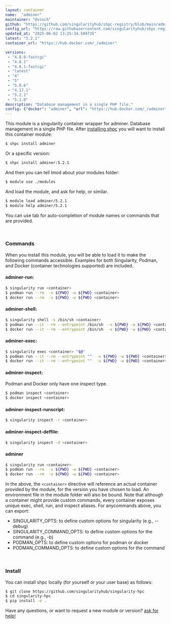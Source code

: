 ```yaml
---
layout: container
name:  "adminer"
maintainer: "@vsoch"
github: "https://github.com/singularityhub/shpc-registry/blob/main/adminer/container.yaml"
config_url: "https://raw.githubusercontent.com/singularityhub/shpc-registry/main/adminer/container.yaml"
updated_at: "2025-06-02 13:25:34.509735"
latest: "5.2.1"
container_url: "https://hub.docker.com/_/adminer"

versions:
 - "4.8.0-fastcgi"
 - "4.8.1"
 - "4.8.1-fastcgi"
 - "latest"
 - "4"
 - "5"
 - "5.0.6"
 - "4.17.1"
 - "5.2.1"
 - "5.1.0"
description: "Database management in a single PHP file."
config: {"docker": "adminer", "url": "https://hub.docker.com/_/adminer", "maintainer": "@vsoch", "description": "Database management in a single PHP file.", "latest": {"5.2.1": "sha256:44926b66af50cc8accc306a0857567e9d1964cfa0214f8e5ce249d25dbdb6801"}, "tags": {"4.8.0-fastcgi": "sha256:5368f087fed03f49e9de8731ee3d9998d7e78391720d500309b5bcde2a401058", "4.8.1": "sha256:34d37131366c5aa84e1693dbed48593ed6f95fb450b576c1a7a59d3a9c9e8802", "4.8.1-fastcgi": "sha256:470601adfd8d1ab5f1006c82ad76022283ce91ea86c56064218514b13b5f7d48", "latest": "sha256:44926b66af50cc8accc306a0857567e9d1964cfa0214f8e5ce249d25dbdb6801", "4": "sha256:27fda9960597e524a79c1c0d8343cd099004da44cd9bb28d62a58d23b14c7c2d", "5": "sha256:44926b66af50cc8accc306a0857567e9d1964cfa0214f8e5ce249d25dbdb6801", "5.0.6": "sha256:82b68b3aad528d09d66ea4cb6930dbc5c8f44317a6bd9d952dcfb99ab00ae601", "4.17.1": "sha256:27fda9960597e524a79c1c0d8343cd099004da44cd9bb28d62a58d23b14c7c2d", "5.2.1": "sha256:44926b66af50cc8accc306a0857567e9d1964cfa0214f8e5ce249d25dbdb6801", "5.1.0": "sha256:0b26fae1673904a6fa4733951be3c3ac906e5921ba140852a8f72bdec894fa15"}}
---
```


This module is a singularity container wrapper for adminer.
Database management in a single PHP file.
After [installing shpc](#install) you will want to install this container module:


```bash
$ shpc install adminer
```

Or a specific version:

```bash
$ shpc install adminer:5.2.1
```

And then you can tell lmod about your modules folder:

```bash
$ module use ./modules
```

And load the module, and ask for help, or similar.

```bash
$ module load adminer/5.2.1
$ module help adminer/5.2.1
```

You can use tab for auto-completion of module names or commands that are provided.

<br>

### Commands

When you install this module, you will be able to load it to make the following commands accessible.
Examples for both Singularity, Podman, and Docker (container technologies supported) are included.

#### adminer-run:

```bash
$ singularity run <container>
$ podman run --rm  -v ${PWD} -w ${PWD} <container>
$ docker run --rm  -v ${PWD} -w ${PWD} <container>
```

#### adminer-shell:

```bash
$ singularity shell -s /bin/sh <container>
$ podman run --it --rm --entrypoint /bin/sh  -v ${PWD} -w ${PWD} <container>
$ docker run --it --rm --entrypoint /bin/sh  -v ${PWD} -w ${PWD} <container>
```

#### adminer-exec:

```bash
$ singularity exec <container> "$@"
$ podman run --it --rm --entrypoint ""  -v ${PWD} -w ${PWD} <container> "$@"
$ docker run --it --rm --entrypoint ""  -v ${PWD} -w ${PWD} <container> "$@"
```

#### adminer-inspect:

Podman and Docker only have one inspect type.

```bash
$ podman inspect <container>
$ docker inspect <container>
```

#### adminer-inspect-runscript:

```bash
$ singularity inspect -r <container>
```

#### adminer-inspect-deffile:

```bash
$ singularity inspect -d <container>
```



#### adminer

```bash
$ singularity run <container>
$ podman run --rm  -v ${PWD} -w ${PWD} <container>
$ docker run --rm  -v ${PWD} -w ${PWD} <container>
```


In the above, the `<container>` directive will reference an actual container provided
by the module, for the version you have chosen to load. An environment file in the
module folder will also be bound. Note that although a container
might provide custom commands, every container exposes unique exec, shell, run, and
inspect aliases. For anycommands above, you can export:

 - SINGULARITY_OPTS: to define custom options for singularity (e.g., --debug)
 - SINGULARITY_COMMAND_OPTS: to define custom options for the command (e.g., -b)
 - PODMAN_OPTS: to define custom options for podman or docker
 - PODMAN_COMMAND_OPTS: to define custom options for the command

<br>

### Install

You can install shpc locally (for yourself or your user base) as follows:

```bash
$ git clone https://github.com/singularityhub/singularity-hpc
$ cd singularity-hpc
$ pip install -e .
```

Have any questions, or want to request a new module or version? [ask for help!](https://github.com/singularityhub/singularity-hpc/issues)